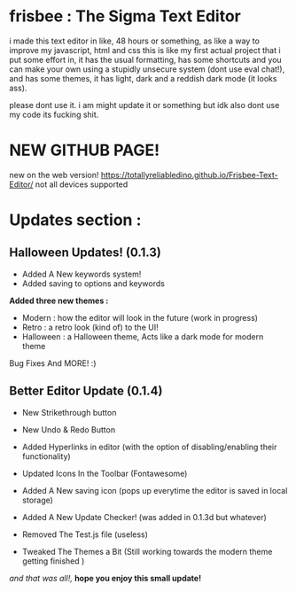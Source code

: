 # frisbee : The Sigma Text Editor

i made this text editor in like, 48 hours or something, as like a way to improve my javascript, html and css
this is like my first actual project that i put some effort in, it has the usual formatting, has some shortcuts
and you can make your own using a stupidly unsecure system (dont use eval chat!), and has some themes, it has light,
dark and a reddish dark mode (it looks ass).


please dont use it. i am might update it or something but idk
also dont use my code its fucking shit.


# NEW GITHUB PAGE!
new on the web version!
https://totallyreliabledino.github.io/Frisbee-Text-Editor/
not all devices supported

# Updates section :

## Halloween Updates! (0.1.3)

- Added A New keywords system!
- Added saving to options and keywords

**Added three new themes :**

- Modern : how the editor will look in the future (work in progress)
- Retro : a retro look (kind of) to the UI!
- Halloween : a Halloween theme, Acts like a dark mode for modern theme

Bug Fixes And MORE! :)



## Better Editor Update (0.1.4)


- New Strikethrough button
- New Undo & Redo Button

- Added Hyperlinks in editor (with the option of disabling/enabling their functionality)

- Updated Icons In the Toolbar (Fontawesome)

- Added A New saving icon (pops up everytime the editor is saved in local storage)


- Added A New Update Checker! (was added in 0.1.3d but whatever)

- Removed The Test.js file (useless)


- Tweaked The Themes a Bit (Still working towards the modern theme getting finished )


*and that was all!,*
**hope you enjoy this small update!**
